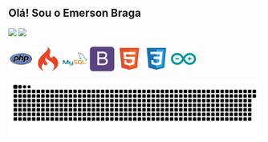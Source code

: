 ## Olá! Sou o Emerson Braga
<div>
<img heigth="150em" src="https://github-readme-stats.vercel.app/api?username=emersonviniciusbraga&show_icons=true&theme=radical&include_all_commits=true&count_private=true"/>
<img heigth="150em" src="https://github-readme-stats.vercel.app/api/top-langs/?username=emersonviniciusbraga&layout=compact&langs_count=7&theme=radical"/>
</div>
<div style="display: inline_block"><br>
    <img aling="center" heigth="40" width="50" src="img/php-icon.svg">
    <img aling="center" heigth="40" width="50" src="img/codeigniter-icon.svg">
    <img aling="center" heigth="40" width="50" src="img/mysql-icon.svg">
    <img aling="center" heigth="40" width="50" src="img/bootstrap-icon.svg">
    <img aling="center" heigth="40" width="50" src="img/html-icon.svg">
    <img aling="center" heigth="40" width="50" src="img/css-icon.svg">
    <img aling="center" heigth="40" width="50" src="img/arduino-icon.svg">
</div>

![Snake animation](https://github.com/emersonviniciusbraga/emersonviniciusbraga/blob/output/github-contribution-grid-snake.svg)